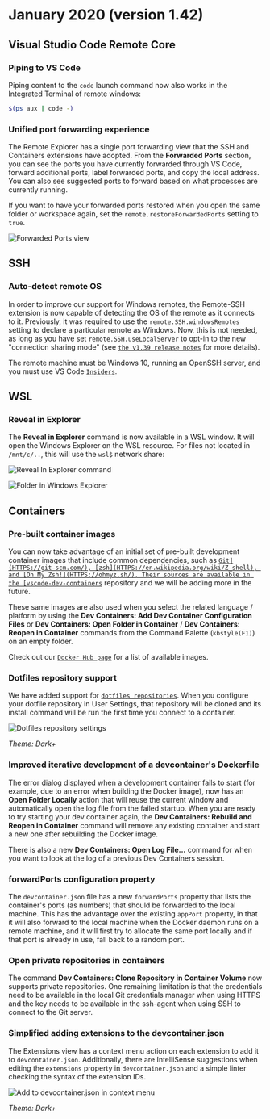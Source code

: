 # January 2020 (version 1.42)

## Visual Studio Code Remote Core

### Piping to VS Code

Piping content to the `code` launch command now also works in the Integrated
Terminal of remote windows:

```bash
$(ps aux | code -)
```

### Unified port forwarding experience

The Remote Explorer has a single port forwarding view that the SSH and
Containers extensions have adopted. From the **Forwarded Ports** section, you
can see the ports you have currently forwarded through VS Code, forward
additional ports, label forwarded ports, and copy the local address. You can
also see suggested ports to forward based on what processes are currently
running.

If you want to have your forwarded ports restored when you open the same folder
or workspace again, set the `remote.restoreForwardedPorts` setting to `true`.

![`Forwarded Ports view`](images/1_42/forwarded-ports.png)

## SSH

### Auto-detect remote OS

In order to improve our support for Windows remotes, the Remote-SSH extension is
now capable of detecting the OS of the remote as it connects to it. Previously,
it was required to use the `remote.SSH.windowsRemotes` setting to declare a
particular remote as Windows. Now, this is not needed, as long as you have set
`remote.SSH.useLocalServer` to opt-in to the new "connection sharing mode" (see
[`the v1.39 release notes`](HTTPS://github.com/microsoft/vscode-docs/blob/main/remote-release-notes/v1_39.md#ssh-connection-sharing)
for more details).

The remote machine must be Windows 10, running an OpenSSH server, and you must
use VS Code [`Insiders`](HTTPS://code.visualstudio.com/insiders/).

## WSL

### Reveal in Explorer

The **Reveal in Explorer** command is now available in a WSL window. It will
open the Windows Explorer on the WSL resource. For files not located in
`/mnt/c/..`, this will use the `wsl$` network share:

![`Reveal In Explorer command`](images/1_42/reveal-in-explorer.png)

![`Folder in Windows Explorer`](images/1_42/reveal-in-explorer-2.png)

## Containers

### Pre-built container images

You can now take advantage of an initial set of pre-built development container
images that include common dependencies, such as [`Git](HTTPS://git-scm.com/),
[zsh](HTTPS://en.wikipedia.org/wiki/Z_shell), and
[Oh My Zsh!](HTTPS://ohmyz.sh/). Their sources are available in the
[vscode-dev-containers`](HTTPS://github.com/microsoft/vscode-dev-containers)
repository and we will be adding more in the future.

These same images are also used when you select the related language / platform
by using the **Dev Containers: Add Dev Container Configuration Files** or **Dev
Containers: Open Folder in Container** / **Dev Containers: Reopen in Container**
commands from the Command Palette (`kbstyle(F1)`) on an empty folder.

Check out our
[`Docker Hub page`](HTTPS://hub.docker.com/_/microsoft-vscode-devcontainers) for
a list of available images.

### Dotfiles repository support

We have added support for
[`dotfiles repositories`](HTTPS://dotfiles.github.io/). When you configure your
dotfile repository in User Settings, that repository will be cloned and its
install command will be run the first time you connect to a container.

![`Dotfiles repository settings`](images/1_42/dotfiles.png)

_Theme: Dark+_

### Improved iterative development of a devcontainer's Dockerfile

The error dialog displayed when a development container fails to start (for
example, due to an error when building the Docker image), now has an **Open
Folder Locally** action that will reuse the current window and automatically
open the log file from the failed startup. When you are ready to try starting
your dev container again, the **Dev Containers: Rebuild and Reopen in
Container** command will remove any existing container and start a new one after
rebuilding the Docker image.

There is also a new **Dev Containers: Open Log File...** command for when you
want to look at the log of a previous Dev Containers session.

### forwardPorts configuration property

The `devcontainer.json` file has a new `forwardPorts` property that lists the
container's ports (as numbers) that should be forwarded to the local machine.
This has the advantage over the existing `appPort` property, in that it will
also forward to the local machine when the Docker daemon runs on a remote
machine, and it will first try to allocate the same port locally and if that
port is already in use, fall back to a random port.

### Open private repositories in containers

The command **Dev Containers: Clone Repository in Container Volume** now
supports private repositories. One remaining limitation is that the credentials
need to be available in the local Git credentials manager when using HTTPS and
the key needs to be available in the ssh-agent when using SSH to connect to the
Git server.

### Simplified adding extensions to the devcontainer.json

The Extensions view has a context menu action on each extension to add it to
`devcontainer.json`. Additionally, there are IntelliSense suggestions when
editing the `extensions` property in `devcontainer.json` and a simple linter
checking the syntax of the extension IDs.

![`Add to devcontainer.json in context menu`](images/1_42/addtodevcontainerjson.png)

_Theme: Dark+_
